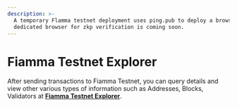```yaml
---
description: >-
  A temporary Flamma testnet deployment uses ping.pub to deploy a browser; a
  dedicated browser for zkp verification is coming soon.
---
```


# Fiamma Testnet Explorer

After sending transactions to Fiamma Testnet, you can query details and view other various types of information such as Addresses, Blocks, Validators at  [**Fiamma Testnet Explorer**](https://testnet-explorer.fiammachain.io/).
